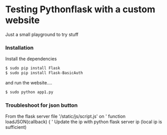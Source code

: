# Testing Pythonflask with a custom website

Just a small playground to try stuff

### Installation

Install the dependencies

```sh
$ sudo pip install Flask
$ sudo pip install Flask-BasicAuth
```

and run the website....

```sh
$ sudo python app1.py
```

### Troubleshoot for json button
From the flask server file '/static/js/script.js' on ' function loadJSON(callback) { '
Update the ip with python flask server ip (local ip is sufficient)
